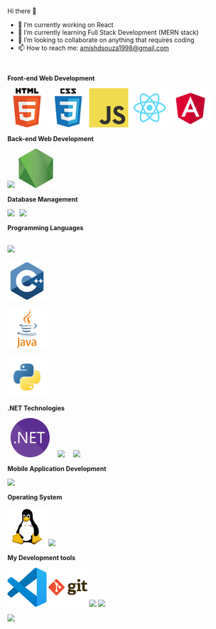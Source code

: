 Hi there 👋


 
- 🔭 I’m currently working on React
- 🌱 I’m currently learning Full Stack Development (MERN stack)
- 👯 I’m looking to collaborate on anything that requires coding
- 📫 How to reach me: amishdsouza1998@gmail.com

&nbsp;

**Front-end Web Development**
<p>
<code><img height="88" src="https://raw.githubusercontent.com/github/explore/80688e429a7d4ef2fca1e82350fe8e3517d3494d/topics/html/html.png"></code> 
<code><img height="88" src="https://raw.githubusercontent.com/github/explore/80688e429a7d4ef2fca1e82350fe8e3517d3494d/topics/css/css.png"></code>
<code><img height="88" src="https://raw.githubusercontent.com/github/explore/80688e429a7d4ef2fca1e82350fe8e3517d3494d/topics/javascript/javascript.png"></code>
<code><img height="88" src="https://raw.githubusercontent.com/github/explore/80688e429a7d4ef2fca1e82350fe8e3517d3494d/topics/react/react.png"></code>
<code><img height="88" src="https://raw.githubusercontent.com/github/explore/80688e429a7d4ef2fca1e82350fe8e3517d3494d/topics/angular/angular.png" ></code>
</p>


 **Back-end Web Development**
<p>
<code><img height="88" src="https://raw.githubusercontent.com/yurijserrano/Github-Profile-Readme-Logos/master/programming%20languages/php.png" ></code>
<code><img height="88" src="https://raw.githubusercontent.com/github/explore/80688e429a7d4ef2fca1e82350fe8e3517d3494d/topics/nodejs/nodejs.png"></code>
</p>

 
 **Database Management**
 <p>
<code><img height="88" src="https://raw.githubusercontent.com/yurijserrano/Github-Profile-Readme-Logos/042e36c55d4d757621dedc4f03108213fbb57ec4/databases/mongodb.svg" > </code>
<code><img height="88" src="https://raw.githubusercontent.com/yurijserrano/Github-Profile-Readme-Logos/042e36c55d4d757621dedc4f03108213fbb57ec4/databases/mysql.svg" > </code>
 </p>
 
**Programming Languages**
<p>

<code> <img height="88" src="https://upload.wikimedia.org/wikipedia/commons/1/19/C_Logo.png"> </code> 
<code> <img height="88" src="https://raw.githubusercontent.com/github/explore/80688e429a7d4ef2fca1e82350fe8e3517d3494d/topics/cpp/cpp.png"> </code>
<code> <img height="88" src="https://raw.githubusercontent.com/github/explore/80688e429a7d4ef2fca1e82350fe8e3517d3494d/topics/java/java.png">  </code>
<code> <img height="88" src="https://raw.githubusercontent.com/github/explore/80688e429a7d4ef2fca1e82350fe8e3517d3494d/topics/python/python.png"> </code>
 </p>

 **.NET Technologies**
<p>
<code> <img height="88" src="https://raw.githubusercontent.com/github/explore/93d8a67084f94b2a444e510199a6e7622e5b09a3/topics/dotnet/dotnet.png"> </code>
<code> <img height="88" src="https://miro.medium.com/v2/resize:fit:591/1*4HIU0YdDkj0dmGySVC5D_g.png"> </code>
<code> <img height="88" src="https://miro.medium.com/v2/resize:fit:1400/1*w0u2TZpEp3WfKMrlL5jTSw.png"> </code>
</p>


**Mobile Application Development**
<p>
 <code><img height="88" src="https://developer.android.com/studio/images/studio-icon.svg"></code>
</p>

 **Operating System**
 <p>
  <code><img height="88" src="https://raw.githubusercontent.com/github/explore/80688e429a7d4ef2fca1e82350fe8e3517d3494d/topics/linux/linux.png"></code>
 <code><img height="88" src="https://news.microsoft.com/wp-content/uploads/prod/sites/612/2021/06/Hero-Bloom-Logo-800x533.jpg"></code>

 
 </p>
 
**My Development tools**
<p>

<code><img height="88" src="https://raw.githubusercontent.com/github/explore/80688e429a7d4ef2fca1e82350fe8e3517d3494d/topics/visual-studio-code/visual-studio-code.png"></code>
<code><img height="88" src="https://raw.githubusercontent.com/github/explore/80688e429a7d4ef2fca1e82350fe8e3517d3494d/topics/git/git.png"></code>
<code><img height="88" src="https://github.githubassets.com/assets/GitHub-Mark-ea2971cee799.png"></code>
<code><img height="88" src="https://encrypted-tbn0.gstatic.com/images?q=tbn:ANd9GcRybnKzjHPnpLFTRJLM4p10xpqYIc8di3d2Fvk-_WAVIQ&s"></code>

 
 </p>



![](https://github-readme-stats-ssggoku.vercel.app/api/?username=amishdsouza&custom_title=Amish's%20Github%20Stats&show_icons=true&layout=default)  





